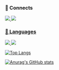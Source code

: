 ### 📌 Connects
<div>
<a href="https://github.com/BoogieBugi"><img src=https://img.shields.io/badge/Github-000000?logo=github&style=flat-square>
<a href="https://youtube.com/@Bu_Gi"><img src=https://img.shields.io/badge/Youtube-red?logo=youtube&style=flat-square>
</div>

### 🔎 Languages
<div>
<img src=https://img.shields.io/badge/Java-orange?logo=github&style=flat-square>
<img src=https://img.shields.io/badge/Python-000000?logo=python&style=flat-square>
</div>

 [![Top Langs](https://github-readme-stats.vercel.app/api/top-langs/?username=BoogieBugi&langs_count=8)](https://github.com/BoogieBugi/github-readme-stats)

[![Anurag's GitHub stats](https://github-readme-stats.vercel.app/api?username=BoogieBugi)](https://github.com/BoogieBugi/github-readme-stats)
